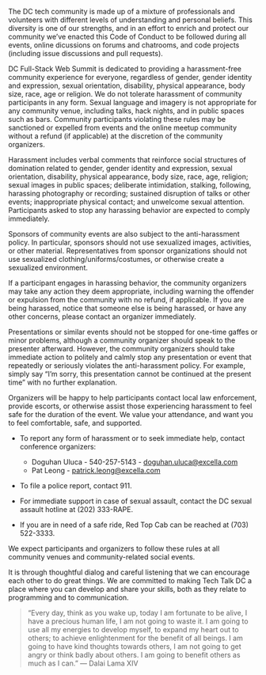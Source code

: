 The DC tech community is made up of a mixture of professionals and volunteers with different levels of understanding and personal beliefs. This diversity is one of our strengths, and in an effort to enrich and protect our community we’ve enacted this Code of Conduct to be followed during all events, online dicussions on forums and chatrooms, and code projects (including issue discussions and pull requests).

DC Full-Stack Web Summit is dedicated to providing a harassment-free community experience for everyone, regardless of gender, gender identity and expression, sexual orientation, disability, physical appearance, body size, race, age or religion. We do not tolerate harassment of community participants in any form. Sexual language and imagery is not appropriate for any community venue, including talks, hack nights, and in public spaces such as bars. Community participants violating these rules may be sanctioned or expelled from events and the online meetup community without a refund (if applicable) at the discretion of the community organizers.

Harassment includes verbal comments that reinforce social structures of domination related to gender, gender identity and expression, sexual orientation, disability, physical appearance, body size, race, age, religion; sexual images in public spaces; deliberate intimidation, stalking, following, harassing photography or recording; sustained disruption of talks or other events; inappropriate physical contact; and unwelcome sexual attention. Participants asked to stop any harassing behavior are expected to comply immediately.

Sponsors of community events are also subject to the anti-harassment policy. In particular, sponsors should not use sexualized images, activities, or other material. Representatives from sponsor organizations should not use sexualized clothing/uniforms/costumes, or otherwise create a sexualized environment.

If a participant engages in harassing behavior, the community organizers may take any action they deem appropriate, including warning the offender or expulsion from the community with no refund, if applicable. If you are being harassed, notice that someone else is being harassed, or have any other concerns, please contact an organizer immediately.

Presentations or similar events should not be stopped for one-time gaffes or minor problems, although a community organizer should speak to the presenter afterward. However, the community organizers should take immediate action to politely and calmly stop any presentation or event that repeatedly or seriously violates the anti-harassment policy. For example, simply say “I’m sorry, this presentation cannot be continued at the present time” with no further explanation.

Organizers will be happy to help participants contact local law enforcement, provide escorts, or otherwise assist those experiencing harassment to feel safe for the duration of the event. We value your attendance, and want you to feel comfortable, safe, and supported.

- To report any form of harassment or to seek immediate help, contact conference organizers:
  - Doguhan Uluca - 540-257-5143 - doguhan.uluca@excella.com
  - Pat Leong - patrick.leong@excella.com

- To file a police report, contact 911.

- For immediate support in case of sexual assault, contact the DC sexual assault hotline at (202) 333-RAPE.

- If you are in need of a safe ride, Red Top Cab can be reached at (703) 522-3333.

We expect participants and organizers to follow these rules at all community venues and community-related social events.

It is through thoughtful dialog and careful listening that we can encourage each other to do great things. We are committed to making Tech Talk DC a place where you can develop and share your skills, both as they relate to programming and to communication.

> “Every day, think as you wake up, today I am fortunate to be alive, I have a precious human life, I am not going to waste it. I am going to use all my energies to develop myself, to expand my heart out to others; to achieve enlightenment for the benefit of all beings. I am going to have kind thoughts towards others, I am not going to get angry or think badly about others. I am going to benefit others as much as I can.” ― Dalai Lama XIV
